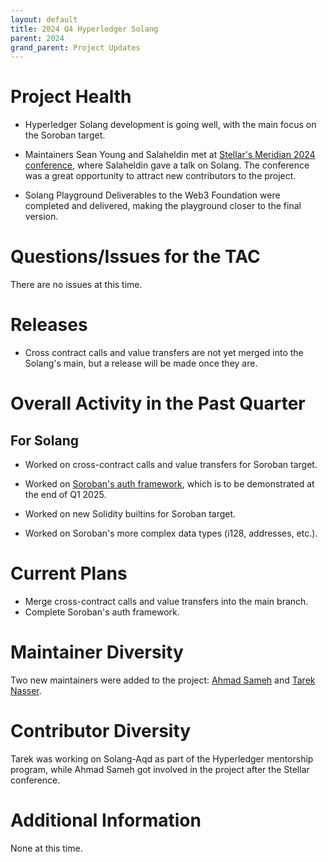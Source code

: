 ```yaml
---
layout: default
title: 2024 Q4 Hyperledger Solang
parent: 2024
grand_parent: Project Updates
---
```


# Project Health

* Hyperledger Solang development is going well, with the main focus on the Soroban target.

* Maintainers Sean Young and Salaheldin met at [Stellar's Meridian 2024 conference](https://meridian.stellar.org/), where Salaheldin gave a talk on Solang. The conference was a great opportunity to attract new contributors to the project.

* Solang Playground Deliverables to the Web3 Foundation were completed and delivered, making the playground closer to the final version.

# Questions/Issues for the TAC

There are no issues at this time.

# Releases

* Cross contract calls and value transfers are not yet merged into the Solang's main, but a release will be made once they are.

# Overall Activity in the Past Quarter

## For Solang

* Worked on cross-contract calls and value transfers for Soroban target.

* Worked on [Soroban's auth framework](https://github.com/stellar/stellar-protocol/blob/master/core/cap-0046-11.md), which is to be demonstrated at the end of Q1 2025. 

* Worked on new Solidity builtins for Soroban target.

* Worked on Soroban's more complex data types (i128, addresses, etc.).

# Current Plans

* Merge cross-contract calls and value transfers into the main branch.
* Complete Soroban's auth framework.

# Maintainer Diversity

Two new maintainers were added to the project: [Ahmad Sameh](https://github.com/ahmadsamehh) and [Tarek Nasser](https://github.com/tareknaser).

# Contributor Diversity

Tarek was working on Solang-Aqd as part of the Hyperledger mentorship program, while Ahmad Sameh got involved in the project after the Stellar conference.

# Additional Information

None at this time.

